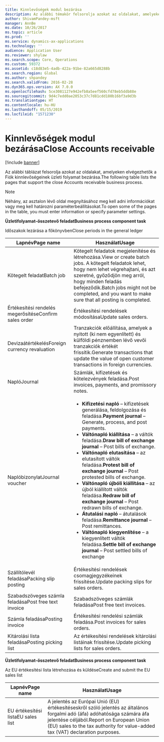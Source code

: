 ```yaml
---
title: Kinnlevőségek modul bezárása
description: Az alábbi témakör felsorolja azokat az oldalakat, amelyeken elvégezhetők a Fiók kinnlevőségeinek üzleti folyamat bezárása.
author: ShivamPandey-msft
manager: AnnBe
ms.date: 10/26/2017
ms.topic: article
ms.prod: ''
ms.service: dynamics-ax-applications
ms.technology: ''
audience: Application User
ms.reviewer: shylaw
ms.search.scope: Core, Operations
ms.custom: 59372
ms.assetid: c18d83e5-4adb-422a-91be-82a665d8288b
ms.search.region: Global
ms.author: shpandey
ms.search.validFrom: 2016-02-28
ms.dyn365.ops.version: AX 7.0.0
ms.openlocfilehash: 5ce3081127e942efb8a5eef560cfd78eb5ddb88e
ms.sourcegitcommit: 9d4c7edd0ae2053c37c7d81cdd180b16bf3a9d3b
ms.translationtype: HT
ms.contentlocale: hu-HU
ms.lasthandoff: 05/15/2019
ms.locfileid: "1571230"
---
```

# <a name="close-accounts-receivable"></a><span data-ttu-id="69b99-103">Kinnlevőségek modul bezárása</span><span class="sxs-lookup"><span data-stu-id="69b99-103">Close Accounts receivable</span></span>

[!include [banner](../includes/banner.md)]

<span data-ttu-id="69b99-104">Az alábbi táblázat felsorolja azokat az oldalakat, amelyeken elvégezhetők a Fiók kinnlevőségeinek üzleti folyamat bezárása.</span><span class="sxs-lookup"><span data-stu-id="69b99-104">The following table lists the pages that support the close Accounts receivable business process.</span></span>

> [!NOTE] 
> <span data-ttu-id="69b99-105">Néhány, az asztalon lévő oldal megnyításához meg kell adni információkat vagy meg kell határozni paraméterbeállításokat.</span><span class="sxs-lookup"><span data-stu-id="69b99-105">To open some of the pages in the table, you must enter information or specify parameter settings.</span></span>

<span data-ttu-id="69b99-106">**Üzletifolyamat-összetevő feladat**</span><span class="sxs-lookup"><span data-stu-id="69b99-106">**Business process component task**</span></span>                   

<span data-ttu-id="69b99-107">Időszakok lezárása a főkönyvben</span><span class="sxs-lookup"><span data-stu-id="69b99-107">Close periods in the general ledger</span></span>

| <span data-ttu-id="69b99-108">Lapnév</span><span class="sxs-lookup"><span data-stu-id="69b99-108">Page name</span></span>                            | <span data-ttu-id="69b99-109">Használat</span><span class="sxs-lookup"><span data-stu-id="69b99-109">Usage</span></span>                                                                                      |
|--------------------------------------|--------------------------------------------------------------------------------------------|
|<span data-ttu-id="69b99-110">Kötegelt feladat</span><span class="sxs-lookup"><span data-stu-id="69b99-110">Batch job</span></span>                             | <span data-ttu-id="69b99-111">Kötegelt feladatok megjelenítése és létrehozása.</span><span class="sxs-lookup"><span data-stu-id="69b99-111">View or create batch jobs.</span></span> <span data-ttu-id="69b99-112">A kötegelt feladatok lehet, hogy nem lehet végrehajtani, és azt szeretné, győződjön meg arról, hogy minden feladás befejeződik.</span><span class="sxs-lookup"><span data-stu-id="69b99-112">Batch jobs might not be completed, and you want to make sure that all posting is completed.</span></span>                                                                                                               |
|<span data-ttu-id="69b99-113">Értékesítési rendelés megerősítése</span><span class="sxs-lookup"><span data-stu-id="69b99-113">Confirm sales order</span></span>                   | <span data-ttu-id="69b99-114">Értékesítési rendelések módosítása</span><span class="sxs-lookup"><span data-stu-id="69b99-114">Update sales orders.</span></span>                                                                       |
|<span data-ttu-id="69b99-115">Devizaátértékelés</span><span class="sxs-lookup"><span data-stu-id="69b99-115">Foreign currency revaluation</span></span>          | <span data-ttu-id="69b99-116">Tranzakciók előállítása, amelyek a nyitott (ki nem egyenlített) és külföldi pénznemben lévő vevői tranzakciók értékét frissítik.</span><span class="sxs-lookup"><span data-stu-id="69b99-116">Generate transactions that update the value of open customer transactions in foreign currencies.</span></span>                                                                                                                         |
| <span data-ttu-id="69b99-117">Napló</span><span class="sxs-lookup"><span data-stu-id="69b99-117">Journal</span></span>                              | <span data-ttu-id="69b99-118">Számlák, kifizetések és kötelezvények feladása.</span><span class="sxs-lookup"><span data-stu-id="69b99-118">Post invoices, payments, and promissory notes.</span></span>                                             |
| <span data-ttu-id="69b99-119">Naplóbizonylat</span><span class="sxs-lookup"><span data-stu-id="69b99-119">Journal voucher</span></span>                      |<ul><li><span data-ttu-id="69b99-120">**Kifizetési napló** – kifizetések generálása, feldolgozása és feladása.</span><span class="sxs-lookup"><span data-stu-id="69b99-120">**Payment journal** – Generate, process, and post payments.</span></span></li><li><span data-ttu-id="69b99-121">**Váltónapló kiállítása** – a váltók feladása.</span><span class="sxs-lookup"><span data-stu-id="69b99-121">**Draw bill of exchange journal** – Post bills of exchange.</span></span></li><li><span data-ttu-id="69b99-122">**Váltónapló elutasítása** – az elutasított váltók feladása.</span><span class="sxs-lookup"><span data-stu-id="69b99-122">**Protest bill of exchange journal** – Post protested bills of exchange.</span></span></li><li><span data-ttu-id="69b99-123">**Váltónapló újbóli kiállítása** – az újból kiállított váltók feladása.</span><span class="sxs-lookup"><span data-stu-id="69b99-123">**Redraw bill of exchange journal** – Post redrawn bills of exchange.</span></span></li><li><span data-ttu-id="69b99-124">**Átutalási napló** – átutalások feladása.</span><span class="sxs-lookup"><span data-stu-id="69b99-124">**Remittance journal** – Post remittances.</span></span></li><li><span data-ttu-id="69b99-125">**Váltónapló kiegyenlítése** – a kiegyenlített váltók feladása.</span><span class="sxs-lookup"><span data-stu-id="69b99-125">**Settle bill of exchange journal** – Post settled bills of exchange</span></span></li></ul>                   |
| <span data-ttu-id="69b99-126">Szállítólevél feladása</span><span class="sxs-lookup"><span data-stu-id="69b99-126">Packing slip posting</span></span>                 | <span data-ttu-id="69b99-127">Értékesítési rendelések csomagjegyzékeinek frissítése.</span><span class="sxs-lookup"><span data-stu-id="69b99-127">Update packing slips for sales orders.</span></span>                                                     |
| <span data-ttu-id="69b99-128">Szabadszöveges számla feladása</span><span class="sxs-lookup"><span data-stu-id="69b99-128">Post free text invoice</span></span>               | <span data-ttu-id="69b99-129">Szabadszöveges számlák feladása</span><span class="sxs-lookup"><span data-stu-id="69b99-129">Post free text invoices.</span></span>                                                                   |
| <span data-ttu-id="69b99-130">Számla feladása</span><span class="sxs-lookup"><span data-stu-id="69b99-130">Posting invoice</span></span>                      | <span data-ttu-id="69b99-131">Értékesítési rendelési számlák feladása.</span><span class="sxs-lookup"><span data-stu-id="69b99-131">Post invoices for sales orders.</span></span>                                                            |
| <span data-ttu-id="69b99-132">Kitárolási lista feladása</span><span class="sxs-lookup"><span data-stu-id="69b99-132">Posting picking list</span></span>                 |<span data-ttu-id="69b99-133">Az értékesítési rendelések kitárolási listáinak frissítése.</span><span class="sxs-lookup"><span data-stu-id="69b99-133">Update picking lists for sales orders.</span></span>                                                      |

<span data-ttu-id="69b99-134">**Üzletifolyamat-összetevő feladat**</span><span class="sxs-lookup"><span data-stu-id="69b99-134">**Business process component task**</span></span>   

<span data-ttu-id="69b99-135">Az EU értékesítési lista létrehozása és küldése</span><span class="sxs-lookup"><span data-stu-id="69b99-135">Create and submit the EU sales list</span></span>

| <span data-ttu-id="69b99-136">Lapnév</span><span class="sxs-lookup"><span data-stu-id="69b99-136">Page name</span></span>                            | <span data-ttu-id="69b99-137">Használat</span><span class="sxs-lookup"><span data-stu-id="69b99-137">Usage</span></span>                                                                                      |
|--------------------------------------|--------------------------------------------------------------------------------------------|
|<span data-ttu-id="69b99-138">EU értékesítési lista</span><span class="sxs-lookup"><span data-stu-id="69b99-138">EU sales list</span></span>                         | <span data-ttu-id="69b99-139">A jelentés az Európai Unió (EU) értékesítéseskről szóló jelentés az általános forgalmi adó (áfa) adóhatósága számára áfa jelentése céljából.</span><span class="sxs-lookup"><span data-stu-id="69b99-139">Report on European Union (EU) sales to the tax authority for value-added tax (VAT) declaration purposes.</span></span>                                                                                                                           |






